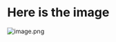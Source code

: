 # Here is the image
![image.png](https://github.com/kishor82/obsidian_formatter/blob/main/images/image.png)


